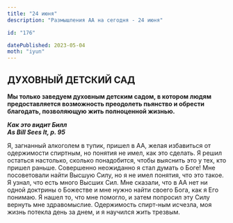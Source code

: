 ```yaml
---
title: "24 июня"
description: "Размышления АА на сегодня - 24 июня"

id: "176"

datePublished: 2023-05-04
moth: "iyun"
---
```


## ДУХОВНЫЙ ДЕТСКИЙ САД

**Мы только заведуем духовным детским садом, в котором людям предоставляется
возможность преодолеть пьянство и обрести благодать, позволяющую жить
полноценной жизнью.**

**_Как это видит Билл  
As Bill Sees It, p. 95_**

Я, загнанный алкоголем в тупик, пришел в АА, желая избавиться от одержимости
спиртным, но понятия не имел, как это сделать. Я решил остаться настолько,
сколько понадобится, чтобы выяснить это у тех, кто пришел раньше. Совершенно
неожиданно я стал думать о Боге! Мне посоветовали найти Высшую Силу, но я не
имел понятия, что это такое. Я узнал, что есть много Высших Сил. Мне сказали,
что в АА нет ни одной доктрины о Божестве и мне нужно найти своего Бога, как я
Его понимаю. Я нашел то, что мне помогло, и затем попросил эту Силу вернуть
мне здравомыслие. Одержимость спирт-ным исчезла, моя жизнь потекла день за
днем, и я научился жить трезвым.
